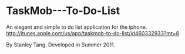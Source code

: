 TaskMob---To-Do-List
====================

An elegant and simple to do list application for the iphone. http://itunes.apple.com/us/app/taskmob-to-do-list/id460332933?mt=8

By Stanley Tang. Developed in Summer 2011. 